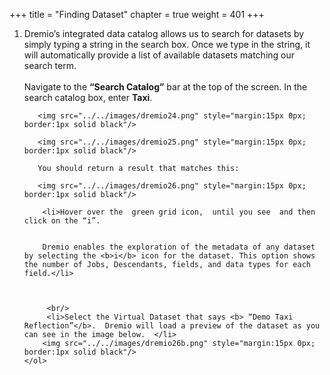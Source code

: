 +++
title = "Finding Dataset"
chapter = true
weight = 401
+++

<div style="text-align: left">
    
   <ol>
       <li> Dremio’s integrated data catalog allows us to search for datasets by simply typing a string in the search box. Once we type in the string, it will automatically provide a list of available datasets matching our search term.</li>
</br>
       Navigate to the <b>“Search Catalog”</b> bar at the top of the screen. In the search catalog box, enter <b>Taxi</b>. 
       
       <img src="../../images/dremio24.png" style="margin:15px 0px; border:1px solid black"/>
       
       <img src="../../images/dremio25.png" style="margin:15px 0px; border:1px solid black"/>
       
       You should return a result that matches this:
       
       <img src="../../images/dremio26.png" style="margin:15px 0px; border:1px solid black"/>

        <li>Hover over the  green grid icon,  until you see  and then click on the “i”.  

        
        Dremio enables the exploration of the metadata of any dataset by selecting the <b>i</b> icon for the dataset. This option shows the number of Jobs, Descendants, fields, and data types for each field.</li>
       
      
       
         <br/>
         <li>Select the Virtual Dataset that says <b> “Demo Taxi Reflection”</b>.  Dremio will load a preview of the dataset as you can see in the image below.  </li>
        <img src="../../images/dremio26b.png" style="margin:15px 0px; border:1px solid black"/>
    </ol>
</div>

